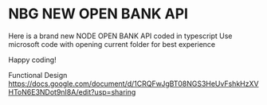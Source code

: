 # NBG NEW OPEN BANK API 
Here is a brand new NODE OPEN BANK API coded in typescript
Use microsoft code with opening current folder for best experience

Happy coding!


Functional Design
https://docs.google.com/document/d/1CRQFwJgBT08NGS3HeUvFshkHzXVHToN6E3NDot9nI8A/edit?usp=sharing
